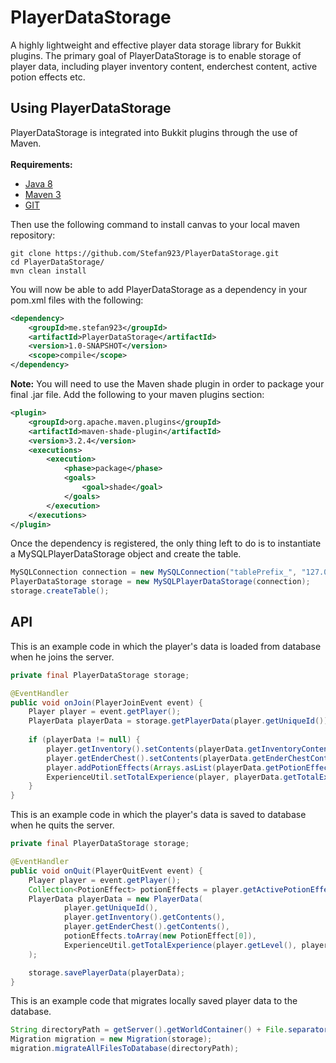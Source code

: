 # PlayerDataStorage
A highly lightweight and effective player data storage library for Bukkit plugins. The primary goal of PlayerDataStorage is to enable storage of player data, including player inventory content, enderchest content, active potion effects etc.
## Using PlayerDataStorage
PlayerDataStorage is integrated into Bukkit plugins through the use of Maven.</br></br>
**Requirements:**
* [Java 8](https://www.oracle.com/java/technical-resources/)
* [Maven 3](http://maven.apache.org/download.cgi)
* [GIT](https://git-scm.com/downloads)

Then use the following command to install canvas to your local maven repository:</br>
```shell
git clone https://github.com/Stefan923/PlayerDataStorage.git
cd PlayerDataStorage/
mvn clean install
```

You will now be able to add PlayerDataStorage as a dependency in your pom.xml files with the following:

```xml
<dependency>
    <groupId>me.stefan923</groupId>
    <artifactId>PlayerDataStorage</artifactId>
    <version>1.0-SNAPSHOT</version>
    <scope>compile</scope>
</dependency>
```

**Note:** You will need to use the Maven shade plugin in order to package your final .jar file. Add the following to your maven plugins section:
```xml
<plugin>
    <groupId>org.apache.maven.plugins</groupId>
    <artifactId>maven-shade-plugin</artifactId>
    <version>3.2.4</version>
    <executions>
        <execution>
            <phase>package</phase>
            <goals>
                <goal>shade</goal>
            </goals>
        </execution>
    </executions>
</plugin> 
```

Once the dependency is registered, the only thing left to do is to instantiate a MySQLPlayerDataStorage object and create the table.
```java
MySQLConnection connection = new MySQLConnection("tablePrefix_", "127.0.0.1", 3306, "database", "user", "password");
PlayerDataStorage storage = new MySQLPlayerDataStorage(connection);
storage.createTable();
```

## API

This is an example code in which the player's data is loaded from database when he joins the server.

```java
private final PlayerDataStorage storage;

@EventHandler
public void onJoin(PlayerJoinEvent event) {
    Player player = event.getPlayer();
    PlayerData playerData = storage.getPlayerData(player.getUniqueId());
    
    if (playerData != null) {
        player.getInventory().setContents(playerData.getInventoryContent());
        player.getEnderChest().setContents(playerData.getEnderChestContent());
        player.addPotionEffects(Arrays.asList(playerData.getPotionEffects()));
        ExperienceUtil.setTotalExperience(player, playerData.getTotalExperience());
    }
}
```

This is an example code in which the player's data is saved to database when he quits the server.

```java
private final PlayerDataStorage storage;

@EventHandler
public void onQuit(PlayerQuitEvent event) {
    Player player = event.getPlayer();
    Collection<PotionEffect> potionEffects = player.getActivePotionEffects();
    PlayerData playerData = new PlayerData(
            player.getUniqueId(),
            player.getInventory().getContents(),
            player.getEnderChest().getContents(),
            potionEffects.toArray(new PotionEffect[0]),
            ExperienceUtil.getTotalExperience(player.getLevel(), player.getExp())
    );

    storage.savePlayerData(playerData);
}
```

This is an example code that migrates locally saved player data to the database.

```java
String directoryPath = getServer().getWorldContainer() + File.separator + "world" + File.separator + "playerdata";
Migration migration = new Migration(storage);
migration.migrateAllFilesToDatabase(directoryPath);
```
